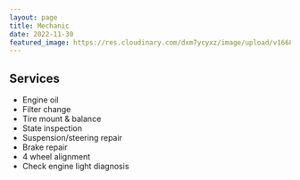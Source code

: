 ```yaml
---
layout: page
title: Mechanic
date: 2022-11-30
featured_image: https://res.cloudinary.com/dxm7ycyxz/image/upload/v1668016932/2022/04/chad-kirchoff-xe-e69j6-Ds-unsplash-1_ws8wq5.jpg
---
```


## Services

- Engine oil
- Filter change
- Tire mount & balance
- State inspection 
- Suspension/steering repair 
- Brake repair 
- 4 wheel alignment
- Check engine light diagnosis  